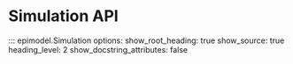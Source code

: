 # Simulation API

::: epimodel.Simulation
    options:
      show_root_heading: true
      show_source: true
      heading_level: 2
      show_docstring_attributes: false
